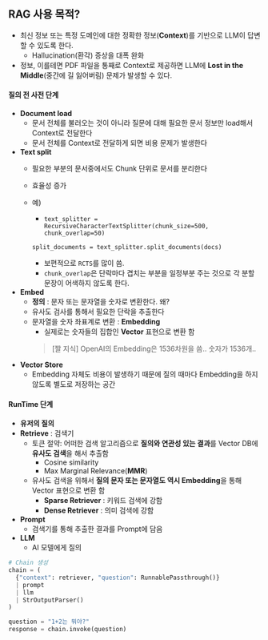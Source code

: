 ## RAG 사용 목적?
- 최신 정보 또는 특정 도메인에 대한 정확한 정보(**Context**)를 기반으로 LLM이 답변할 수 있도록 한다.
  - Hallucination(환각) 증상을 대폭 완화
- 정보, 이를테면 PDF 파일을 통째로 Context로 제공하면 LLM에 **Lost in the Middle**(중간에 길 잃어버림) 문제가 발생할 수 있다.

#### **질의 전 사전 단계**
  - **Document load**
    - 문서 전체를 불러오는 것이 아니라 질문에 대해 필요한 문서 정보만 load해서 Context로 전달한다
    - 문서 전체를 Context로 전달하게 되면 비용 문제가 발생한다
  - **Text split**
    - 필요한 부분의 문서중에서도 Chunk 단위로 문서를 분리한다
    - 효율성 증가
    - 예)
      - `text_splitter = RecursiveCharacterTextSplitter(chunk_size=500, chunk_overlap=50)`

      `split_documents = text_splitter.split_documents(docs)`
      - 보편적으로 `RCTS`를 많이 씀.
      - `chunk_overlap`은 단락마다 겹치는 부분을 일정부분 주는 것으로 각 분할 문장이 어색하지 않도록 한다.
  - **Embed**
    - **정의** : 문자 또는 문자열을 숫자로 변환한다. 왜?
    - 유사도 검사를 통해서 필요한 단락을 추출한다
    - 문자열을 숫자 좌표계로 변환 : **Embedding**
      - 실제로는 숫자들의 집합인 **Vector** 표현으로 변환 함
      > [짤 지식] OpenAI의 Embedding은 1536차원을 씀.. 숫자가 1536개..
  - **Vector Store**
    - Embedding 자체도 비용이 발생하기 때문에 질의 때마다 Embedding을 하지 않도록 별도로 저장하는 공간

#### **RunTime 단계**
  - **유저의 질의**
  - **Retrieve** : 검색기
    - 토큰 절약: 어떠한 검색 알고리즘으로 **질의와 연관성 있는 결과**를 Vector DB에 **유사도 검색**을 해서 추출함
      - Cosine similarity
      - Max Marginal Relevance(**MMR**)
    - 유사도 검색을 위해서 **질의 문자 또는 문자열도 역시 Embedding**을 통해 Vector 표현으로 변환 함
      - **Sparse Retriever** : 키워드 검색에 강함
      - **Dense Retriever** : 의미 검색에 강함
  - **Prompt**
    - 검색기를 통해 추출한 결과를 Prompt에 담음
  - **LLM**
    - AI 모델에게 질의

```python
# Chain 생성
chain = (
  {"context": retriever, "question": RunnablePassthrough()}
  | prompt
  | llm
  | StrOutputParser()
)

question = "1+2는 뭐야?"
response = chain.invoke(question)
```